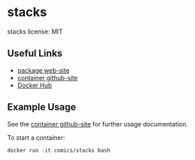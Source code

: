# stacks

stacks license: MIT

## Useful Links

 * [package web-site](https://github.com/samtools/samtools)
 * [container github-site](https://github.com/c-omics/samtools)
 * [Docker Hub](https://hub.docker.com/u/comics/)

## Example Usage
See the [container github-site](https://github.com/c-omics/) for further usage documentation.

To start a container:
```
docker run -it comics/stacks bash
```

